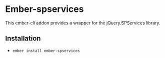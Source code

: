# Ember-spservices

This ember-cli addon provides a wrapper for the jQuery.SPServices library.

## Installation

* `ember install ember-spservices`
